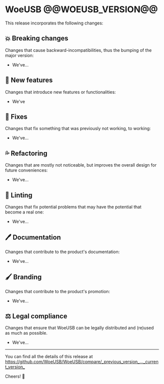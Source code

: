 # WoeUSB @@WOEUSB_VERSION@@

This release incorporates the following changes:

## :boom: Breaking changes

Changes that cause backward-incompatibilities, thus the bumping of the major version:

* We've...

## :star2: New features

Changes that introduce new features or functionalities:

* We've

## :wrench: Fixes

Changes that fix something that was previously not working, to working:

* We've...

## :sweat_drops: Refactoring

Changes that are mostly not noticeable, but improves the overall design for future conveniences:

* We've...

## :pinching_hand: Linting

Changes that fix potential problems that may have the potential that become a real one:

* We've...

## :pen: Documentation

Changes that contribute to the product's documentation:

* We've...

## :paintbrush: Branding

Changes that contribute to the product's promotion:

* We've...

## :balance_scale: Legal compliance

Changes that ensure that WoeUSB can be legally distributed and (re)used as much as possible.

* We've...

---

You can find all the details of this release at <https://github.com/WoeUSB/WoeUSB/compare/_previous_version_..._current_version_>

Cheers!  :clinking_glasses:
